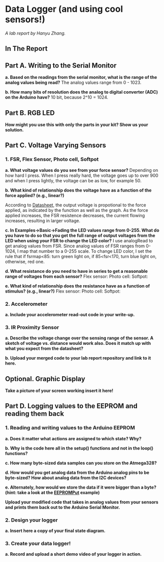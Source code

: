 # Data Logger (and using cool sensors!)

*A lab report by Hanyu Zhang.*

## In The Report

## Part A.  Writing to the Serial Monitor
 
**a. Based on the readings from the serial monitor, what is the range of the analog values being read?**
The analog values range from 0 - 1023.
 
**b. How many bits of resolution does the analog to digital converter (ADC) on the Arduino have?**
10 bit, because 2^10 = 1024.


## Part B. RGB LED

**How might you use this with only the parts in your kit? Show us your solution.**


## Part C. Voltage Varying Sensors 
 
### 1. FSR, Flex Sensor, Photo cell, Softpot

**a. What voltage values do you see from your force sensor?**
Depending on how hard I press. When I press really hard, the voltage goes up to over 900 and when I press lightly, the voltage can be as low, for example 50.

**b. What kind of relationship does the voltage have as a function of the force applied? (e.g., linear?)**

According to [Datasheet](https://cdn-shop.adafruit.com/datasheets/FSR400Series_PD.pdf), the output voltage is propotional to the force applied, as indicated by the function as well as the graph. As the force applied increases, the FSR resistence decreases, the current flowing increases, resulting in larger voltage. 


**c. In Examples->Basic->Fading the LED values range from 0-255. What do you have to do so that you get the full range of output voltages from the LED when using your FSR to change the LED color?**
I use analogRead to get analog values from FSR. Since analog values of FSR ranges from 0-1024, I map that number to a 0-255 scale. To change LED color, I set the rule that if fsrmap<85: turn green light on, if 85<fsr<170, turn blue light on, otherwise, red one.


**d. What resistance do you need to have in series to get a reasonable range of voltages from each sensor?**
Flex sensor:
Photo cell:
Softpot:

**e. What kind of relationship does the resistance have as a function of stimulus? (e.g., linear?)**
Flex sensor:
Photo cell:
Softpot:

### 2. Accelerometer
 
**a. Include your accelerometer read-out code in your write-up.**

### 3. IR Proximity Sensor

**a. Describe the voltage change over the sensing range of the sensor. A sketch of voltage vs. distance would work also. Does it match up with what you expect from the datasheet?**

**b. Upload your merged code to your lab report repository and link to it here.**

## Optional. Graphic Display

**Take a picture of your screen working insert it here!**

## Part D. Logging values to the EEPROM and reading them back
 
### 1. Reading and writing values to the Arduino EEPROM

**a. Does it matter what actions are assigned to which state? Why?**

**b. Why is the code here all in the setup() functions and not in the loop() functions?**

**c. How many byte-sized data samples can you store on the Atmega328?**

**d. How would you get analog data from the Arduino analog pins to be byte-sized? How about analog data from the I2C devices?**

**e. Alternately, how would we store the data if it were bigger than a byte? (hint: take a look at the [EEPROMPut](https://www.arduino.cc/en/Reference/EEPROMPut) example)**

**Upload your modified code that takes in analog values from your sensors and prints them back out to the Arduino Serial Monitor.**

### 2. Design your logger
 
**a. Insert here a copy of your final state diagram.**

### 3. Create your data logger!
 
**a. Record and upload a short demo video of your logger in action.**
